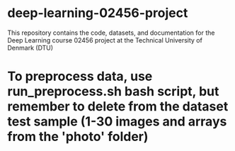 # deep-learning-02456-project
This repository contains the code, datasets, and documentation for the Deep Learning course 02456 project at the Technical University of Denmark (DTU)



# To preprocess data, use run_preprocess.sh bash script, but remember to delete from the dataset test sample (1-30 images and arrays from the 'photo' folder)